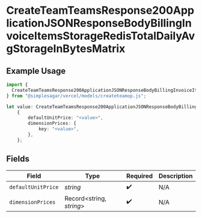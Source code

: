 # CreateTeamTeamsResponse200ApplicationJSONResponseBodyBillingInvoiceItemsStorageRedisTotalDailyAvgStorageInBytesMatrix

## Example Usage

```typescript
import {
  CreateTeamTeamsResponse200ApplicationJSONResponseBodyBillingInvoiceItemsStorageRedisTotalDailyAvgStorageInBytesMatrix,
} from "@simplesagar/vercel/models/createteamop.js";

let value: CreateTeamTeamsResponse200ApplicationJSONResponseBodyBillingInvoiceItemsStorageRedisTotalDailyAvgStorageInBytesMatrix =
    {
        defaultUnitPrice: "<value>",
        dimensionPrices: {
            key: "<value>",
        },
    };
```

## Fields

| Field                    | Type                     | Required                 | Description              |
| ------------------------ | ------------------------ | ------------------------ | ------------------------ |
| `defaultUnitPrice`       | *string*                 | :heavy_check_mark:       | N/A                      |
| `dimensionPrices`        | Record<string, *string*> | :heavy_check_mark:       | N/A                      |